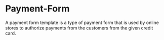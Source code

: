 # Payment-Form

A payment form template is a type of payment form that is used by online stores to authorize payments from the customers from the given credit card.
